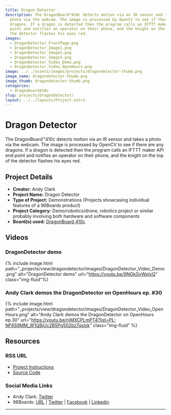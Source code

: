```yaml
---
title: Dragon Detector
description: The DragonBoard™410c detects motion via an IR sensor and takes a
  photo via the webcam. The image is processed by OpenCV to see if there are any
  dragons. If a dragon is detected then the program calls an IFTTT maker API end
  point and notifies an operator on their phone, and the knight on the top of
  the detector flashes his eyes red.
images:
  - DragonDetector_FrontPage.png
  - DragonDetector_Image1.png
  - DragonDetector_Image2.png
  - DragonDetector_Image3.png
  - DragonDetector_Video_Demo.png
  - DragonDetector_Video_OpenHours.png
image: ../../assets/images/projects/dragondetector-thumb.png
image_name: dragondetector-thumb.png
image_thumb: dragondetector-thumb.png
categories:
  - dragonboard410c
slug: projects/DragonDetector/
layout: ../../layouts/Project.astro
---
```

# Dragon Detector

The DragonBoard™410c detects motion via an IR sensor and takes a photo via the webcam. The image is processed by OpenCV to see if there are any dragons. If a dragon is detected then the program calls an IFTTT maker API end point and notifies an operator on their phone, and the knight on the top of the detector flashes his eyes red.

## Project Details

- **Creator:** Andy Clark
- **Project Name:** Dragon Detector
- **Type of Project:** Demonstrations (Projects showcasing individual features of a 96Boards product)
- **Project Category:** Demo/robotics/drone, robotics project or similar probably involving both hardware and software components
- **Board(s) used:** [DragonBoard 410c](https://www.96boards.org/product/dragonboard410c/)

## Videos

### DragonDetector demo
{% include image.html path="_projects/view/dragondetector/images/DragonDetector_Video_Demo.png" alt="DragonDetector demo" url="https://youtu.be/9NGkGyWplvQ" class="img-fluid"%}

### Andy Clark demos the DragonDetector on OpenHours ep. #30
{% include image.html path="_projects/view/dragondetector/images/DragonDetector_Video_OpenHours.png" alt="Andy Clark demos the DragonDetector on OpenHours ep.30" url="https://youtu.be/njMXCPLmPT4?list=PL-NF6S9MM_W1QBjUc2B5Pg502bz7qslxk" class="img-fluid" %}

## Resources

### RSS URL

- [Project Instructions](http://workshopshed.com/2016/06/boxing-the-dragon/)
- [Source Code](https://github.com/Workshopshed/Dragon)

### Social Media Links

- Andy Clark: [Twitter](https://twitter.com/Workshopshed)
- 96Boards: [URL](https://www.96boards.org/) &#124; [Twitter](https://twitter.com/96boards) &#124; [Facebook](https://www.facebook.com/96Boards) &#124; [Linkedin](https://www.linkedin.com/company/{{site.linkedin_username}}/)


***

